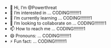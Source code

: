 - 👋 Hi, I’m @Powerthreat
- 👀 I’m interested in ... CODING!!!!!!!!1
- 🌱 I’m currently learning ... CODING!!!!!!!!1
- 💞️ I’m looking to collaborate on ... CODING!!!!!!!!1
- 📫 How to reach me ... CODING!!!!!!!!1
- 😄 Pronouns: ... CODING!!!!!!!!1
- ⚡ Fun fact: ... CODING!!!!!!!!1

<!---
Powerthreat/Powerthreat is a ✨ special ✨ repository because its `README.md` (this file) appears on your GitHub profile.
You can click the Preview link to take a look at your changes.
--->

